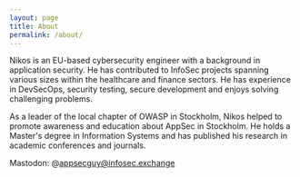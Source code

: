 ```yaml
---
layout: page
title: About
permalink: /about/
---
```


Nikos is an EU-based cybersecurity engineer with a background in application security. He has contributed to InfoSec projects spanning various sizes within the healthcare and finance sectors. He has experience in DevSecOps, security testing, secure development and enjoys solving challenging problems.

As a leader of the local chapter of OWASP in Stockholm, Nikos helped to promote awareness and education about AppSec in Stockholm. He holds a Master's degree in Information Systems and has published his research in academic conferences and journals. 

Mastodon: @appsecguy@infosec.exchange